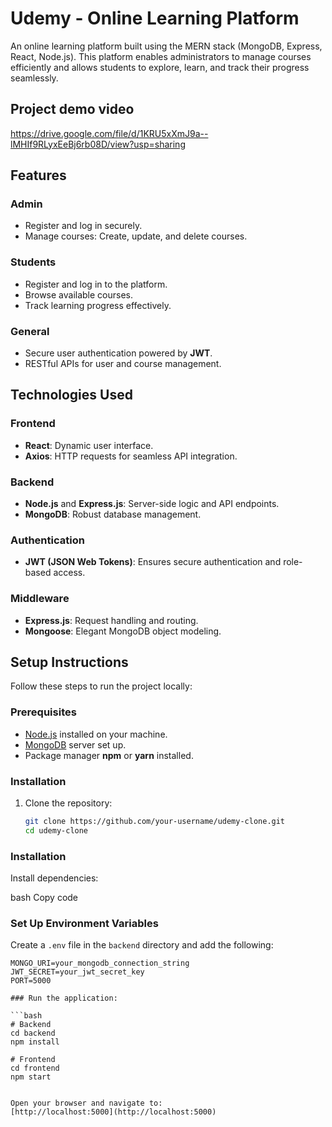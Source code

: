 # Udemy - Online Learning Platform

An online learning platform built using the MERN stack (MongoDB, Express, React, Node.js). This platform enables administrators to manage courses efficiently and allows students to explore, learn, and track their progress seamlessly.

## Project demo video
https://drive.google.com/file/d/1KRU5xXmJ9a--lMHIf9RLyxEeBj6rb08D/view?usp=sharing
## Features

### Admin
- Register and log in securely.
- Manage courses: Create, update, and delete courses.

### Students
- Register and log in to the platform.
- Browse available courses.
- Track learning progress effectively.

### General
- Secure user authentication powered by **JWT**.
- RESTful APIs for user and course management.

## Technologies Used

### Frontend
- **React**: Dynamic user interface.
- **Axios**: HTTP requests for seamless API integration.

### Backend
- **Node.js** and **Express.js**: Server-side logic and API endpoints.
- **MongoDB**: Robust database management.

### Authentication
- **JWT (JSON Web Tokens)**: Ensures secure authentication and role-based access.

### Middleware
- **Express.js**: Request handling and routing.
- **Mongoose**: Elegant MongoDB object modeling.

## Setup Instructions

Follow these steps to run the project locally:

### Prerequisites
- [Node.js](https://nodejs.org/) installed on your machine.
- [MongoDB](https://www.mongodb.com/) server set up.
- Package manager **npm** or **yarn** installed.

### Installation

1. Clone the repository:
   ```bash
   git clone https://github.com/your-username/udemy-clone.git
   cd udemy-clone
### Installation
Install dependencies:

bash
Copy code 

### Set Up Environment Variables

Create a `.env` file in the `backend` directory and add the following:

```env
MONGO_URI=your_mongodb_connection_string
JWT_SECRET=your_jwt_secret_key
PORT=5000

### Run the application:

```bash
# Backend
cd backend
npm install

# Frontend
cd frontend
npm start


Open your browser and navigate to:
[http://localhost:5000](http://localhost:5000)



